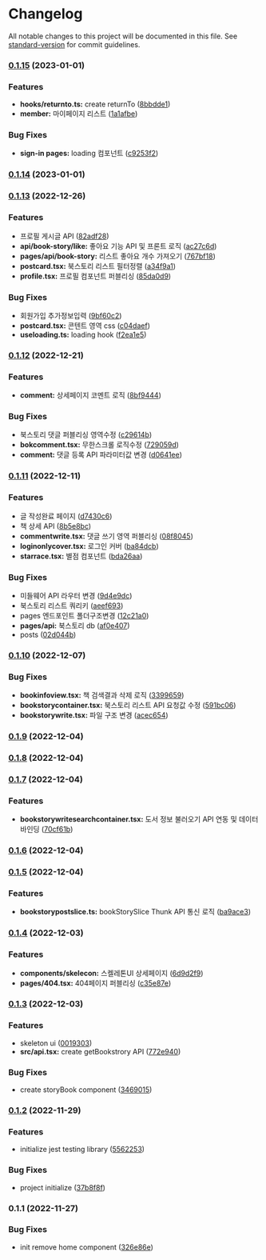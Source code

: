 # Changelog

All notable changes to this project will be documented in this file. See [standard-version](https://github.com/conventional-changelog/standard-version) for commit guidelines.

### [0.1.15](https://github.com/K-Soo/story-book/compare/v0.1.14...v0.1.15) (2023-01-01)


### Features

* **hooks/returnto.ts:** create returnTo ([8bbdde1](https://github.com/K-Soo/story-book/commit/8bbdde1d3d29d11e903c20fb1a0e9b58cbe1fb96))
* **member:** 마이페이지 리스트 ([1a1afbe](https://github.com/K-Soo/story-book/commit/1a1afbe62b951573f989b05ff3196fd827c039c9))


### Bug Fixes

* **sign-in pages:** loading 컴포넌트 ([c9253f2](https://github.com/K-Soo/story-book/commit/c9253f2d20ffe6443acf85c35f5fdb71006bd53e))

### [0.1.14](https://github.com/K-Soo/story-book/compare/v0.1.13...v0.1.14) (2023-01-01)

### [0.1.13](https://github.com/K-Soo/story-book/compare/v0.1.12...v0.1.13) (2022-12-26)


### Features

* 프로필 게시글 API ([82adf28](https://github.com/K-Soo/story-book/commit/82adf28935f9d9bb1bd21a050e757093404ebf96))
* **api/book-story/like:** 좋아요 기능 API 및 프론트 로직 ([ac27c6d](https://github.com/K-Soo/story-book/commit/ac27c6da514efb8dd2f519e9e5b9a3b8456a47fa))
* **pages/api/book-story:** 리스트 좋아요 개수 가져오기 ([767bf18](https://github.com/K-Soo/story-book/commit/767bf18423b64ef8ace0955eff312d5aa6b2dc90))
* **postcard.tsx:** 북스토리 리스트 필터정렬 ([a34f9a1](https://github.com/K-Soo/story-book/commit/a34f9a1e0d3811c040753638eb9f3e66cc9638f0))
* **profile.tsx:** 프로필 컴포넌트 퍼블리싱 ([85da0d9](https://github.com/K-Soo/story-book/commit/85da0d96f178feef4c714e8c52d40282ae4c8b2e))


### Bug Fixes

* 회원가입 추가정보입력 ([9bf60c2](https://github.com/K-Soo/story-book/commit/9bf60c2d0ad6913f41538f421d769108a42f1436))
* **postcard.tsx:** 콘텐트 영역 css ([c04daef](https://github.com/K-Soo/story-book/commit/c04daef7776fad2001678ccbf011f5d9fc52a42c))
* **useloading.ts:** loading hook ([f2ea1e5](https://github.com/K-Soo/story-book/commit/f2ea1e51b687549628e92633dc5b269fbf46be18))

### [0.1.12](https://github.com/K-Soo/story-book/compare/v0.1.11...v0.1.12) (2022-12-21)


### Features

* **comment:** 상세페이지 코멘트 로직 ([8bf9444](https://github.com/K-Soo/story-book/commit/8bf94445eaea6f87e27d599b03a44697b1112159))


### Bug Fixes

* 북스토리 댓글 퍼블리싱 영역수정 ([c29614b](https://github.com/K-Soo/story-book/commit/c29614b8bf4ebaff02666f1183ec8db52421f5f9))
* **bokcomment.tsx:** 무한스크롤 로직수정 ([729059d](https://github.com/K-Soo/story-book/commit/729059d20bfb8455d31fcc42f6138fa4f41c4218))
* **comment:** 댓글 등록 API 파라미터값 변경 ([d0641ee](https://github.com/K-Soo/story-book/commit/d0641ee1fb07d287f6092a58adc93c94cfe16266))

### [0.1.11](https://github.com/K-Soo/story-book/compare/v0.1.10...v0.1.11) (2022-12-11)


### Features

* 글 작성완료 페이지 ([d7430c6](https://github.com/K-Soo/story-book/commit/d7430c66998c328d2da091330b06d5ba5dfd9b0d))
* 책 상세 API ([8b5e8bc](https://github.com/K-Soo/story-book/commit/8b5e8bc60a4fabdccf89152177123b74396afa19))
* **commentwrite.tsx:** 댓글 쓰기 영역 퍼블리싱 ([08f8045](https://github.com/K-Soo/story-book/commit/08f8045b013c2661167c162a4035b1f6579a94f5))
* **loginonlycover.tsx:** 로그인 커버 ([ba84dcb](https://github.com/K-Soo/story-book/commit/ba84dcbfb1afd42ba563d682c52ef9b1facb0bf4))
* **starrace.tsx:** 별점 컴포넌트 ([bda26aa](https://github.com/K-Soo/story-book/commit/bda26aa780d6590ad39bb116b272b92a7721efcd))


### Bug Fixes

* 미들웨어 API 라우터 변경 ([9d4e9dc](https://github.com/K-Soo/story-book/commit/9d4e9dc59a8e54e276e20f6b51d9e058726c2878))
* 북스토리 리스트 쿼리키 ([aeef693](https://github.com/K-Soo/story-book/commit/aeef69324981885dac598a4e21936baa6e3a4250))
* pages 엔드포인트 폴더구조변경 ([12c21a0](https://github.com/K-Soo/story-book/commit/12c21a0270b108e475b689ff5c9c651393906d46))
* **pages/api:** 북스토리 db ([af0e407](https://github.com/K-Soo/story-book/commit/af0e407fb68611bb24ebe1b30bf05bc01bba78de))
* posts ([02d044b](https://github.com/K-Soo/story-book/commit/02d044bd2bf8f79b57151c74845c24bf017db963))

### [0.1.10](https://github.com/K-Soo/story-book/compare/v0.1.9...v0.1.10) (2022-12-07)


### Bug Fixes

* **bookinfoview.tsx:** 책 검색결과 삭제 로직 ([3399659](https://github.com/K-Soo/story-book/commit/3399659327128d767384def95027d7a05e40e4c0))
* **bookstorycontainer.tsx:** 북스토리 리스트 API 요청값 수정 ([591bc06](https://github.com/K-Soo/story-book/commit/591bc06c9a2e44d55ce54219afead31a3313aec2))
* **bookstorywrite.tsx:** 파일 구조 변경 ([acec654](https://github.com/K-Soo/story-book/commit/acec654cd48bbdc37ea01ecb640e776f007139f2))

### [0.1.9](https://github.com/K-Soo/story-book/compare/v0.1.8...v0.1.9) (2022-12-04)

### [0.1.8](https://github.com/K-Soo/story-book/compare/v0.1.7...v0.1.8) (2022-12-04)

### [0.1.7](https://github.com/K-Soo/story-book/compare/v0.1.6...v0.1.7) (2022-12-04)


### Features

* **bookstorywritesearchcontainer.tsx:** 도서 정보 불러오기 API 연동 및 데이터 바인딩 ([70cf61b](https://github.com/K-Soo/story-book/commit/70cf61bd8070130dfe74a1d0eeabbfbd1db8d3ac))

### [0.1.6](https://github.com/K-Soo/story-book/compare/v0.1.5...v0.1.6) (2022-12-04)

### [0.1.5](https://github.com/K-Soo/story-book/compare/v0.1.4...v0.1.5) (2022-12-04)


### Features

* **bookstorypostslice.ts:** bookStorySlice Thunk API 통신 로직 ([ba9ace3](https://github.com/K-Soo/story-book/commit/ba9ace3f3df4ecc9c026a78f9d89772ae56ef49e))

### [0.1.4](https://github.com/K-Soo/story-book/compare/v0.1.3...v0.1.4) (2022-12-03)


### Features

* **components/skelecon:** 스켈레톤UI 상세페이지 ([6d9d2f9](https://github.com/K-Soo/story-book/commit/6d9d2f9bf8659c66978461d229fcea6446f3fbb3))
* **pages/404.tsx:** 404페이지 퍼블리싱 ([c35e87e](https://github.com/K-Soo/story-book/commit/c35e87e437bcc8da41959c44b387d431201a928c))

### [0.1.3](https://github.com/K-Soo/story-book/compare/v0.1.2...v0.1.3) (2022-12-03)


### Features

* skeleton ui ([0019303](https://github.com/K-Soo/story-book/commit/0019303e9647651c4593b51696df16c0091a8b99))
* **src/api.tsx:** create getBookstrory API ([772e940](https://github.com/K-Soo/story-book/commit/772e940bfd3681444068c2e30565dc27ec95cd1e))


### Bug Fixes

* create storyBook component ([3469015](https://github.com/K-Soo/story-book/commit/3469015329c2c4f7444a523675a6cb6415b7b140))

### [0.1.2](https://github.com/K-Soo/story-book/compare/v0.1.1...v0.1.2) (2022-11-29)


### Features

* initialize jest testing library ([5562253](https://github.com/K-Soo/story-book/commit/556225327410d1e405a6661fe67a3fb8ab0c388f))


### Bug Fixes

* project initialize ([37b8f8f](https://github.com/K-Soo/story-book/commit/37b8f8fcf8060d90ed52f62401ca31654356b507))

### 0.1.1 (2022-11-27)


### Bug Fixes

* init remove home component ([326e86e](https://github.com/K-Soo/story-book/commit/326e86e709a840bff37c01cde58e1ff801575fca))
